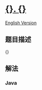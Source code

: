 # [{}. {}]({})

[English Version]({})

## 题目描述

<!-- 这里写题目描述 -->

{}

## 解法

### **Java**

```java

```
